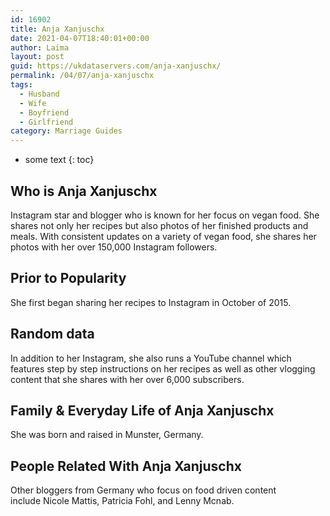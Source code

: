 ```yaml
---
id: 16902
title: Anja Xanjuschx
date: 2021-04-07T18:40:01+00:00
author: Laima
layout: post
guid: https://ukdataservers.com/anja-xanjuschx/
permalink: /04/07/anja-xanjuschx
tags:
  - Husband
  - Wife
  - Boyfriend
  - Girlfriend
category: Marriage Guides
---
```


* some text
{: toc}


## Who is Anja Xanjuschx
                  
                  
                  
Instagram star and blogger who is known for her focus on vegan food. She shares not only her recipes but also photos of her finished products and meals. With consistent updates on a variety of vegan food, she shares her photos with her over 150,000 Instagram followers. 
                  
              
            
              
            
                
                
                
## Prior to Popularity
                  
                  
                  
She first began sharing her recipes to Instagram in October of 2015. 
                  
              
            
              
            
                
                
                
## Random data
                  
                  
                  
In addition to her Instagram, she also runs a YouTube channel which features step by step instructions on her recipes as well as other vlogging content that she shares with her over 6,000 subscribers. 
                  
              
            
              
            
                
                
                
## Family & Everyday Life of Anja Xanjuschx
                  
                  
                  
She was born and raised in Munster, Germany. 
                  
              
            
              
            
                
                
                
## People Related With Anja Xanjuschx
                  
                  
                  
Other bloggers from Germany who focus on food driven content include Nicole Mattis, Patricia Fohl, and Lenny Mcnab. 
                  
              
            
              
            
                
              
            
              
              
            
            
              
            
          
          
          
